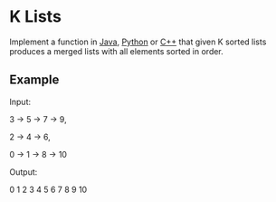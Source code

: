 # K Lists

Implement a function in [Java](KLists.java), [Python](k_lists.py)
or [C++](k_lists.cpp) that given K sorted lists produces a merged
lists with all elements sorted in order.

## Example

Input:

3 -> 5 -> 7 -> 9,

2 -> 4 -> 6,

0 -> 1 -> 8 -> 10

Output:

0 1 2 3 4 5 6 7 8 9 10
